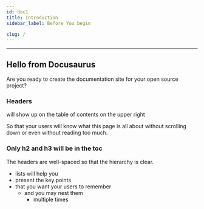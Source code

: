 ```yaml
---
id: doc1
title: Introduction
sidebar_label: Before You begin

slug: /
---
```


---

## Hello from Docusaurus

Are you ready to create the documentation site for your open source project?

### Headers

will show up on the table of contents on the upper right

So that your users will know what this page is all about without scrolling down or even without reading too much.

### Only h2 and h3 will be in the toc

The headers are well-spaced so that the hierarchy is clear.

- lists will help you
- present the key points
- that you want your users to remember
  - and you may nest them
    - multiple times
